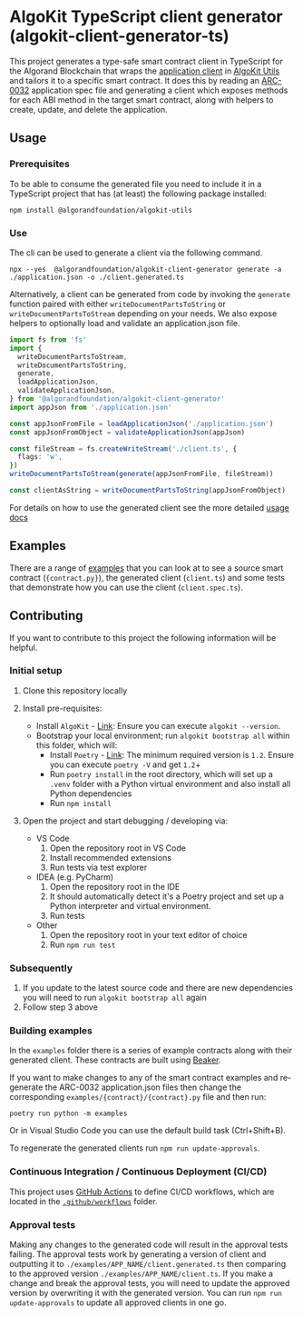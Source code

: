 # AlgoKit TypeScript client generator (algokit-client-generator-ts)

This project generates a type-safe smart contract client in TypeScript for the Algorand Blockchain that wraps the [application client](https://github.com/algorandfoundation/algokit-utils-ts/blob/main/docs/capabilities/app-client.md) in [AlgoKit Utils](https://github.com/algorandfoundation/algokit-utils-ts) and tailors it to a specific smart contract. It does this by reading an [ARC-0032](https://github.com/algorandfoundation/ARCs/blob/main/ARCs/arc-0032.md) application spec file and generating a client which exposes methods for each ABI method in the target smart contract, along with helpers to create, update, and delete the application.

## Usage

### Prerequisites

To be able to consume the generated file you need to include it in a TypeScript project that has (at least) the following package installed:

```
npm install @algorandfoundation/algokit-utils
```

### Use

The cli can be used to generate a client via the following command.

```
npx --yes  @algorandfoundation/algokit-client-generator generate -a ./application.json -o ./client.generated.ts
```

Alternatively, a client can be generated from code by invoking the `generate` function paired with either `writeDocumentPartsToString` or `writeDocumentPartsToStream` depending on your needs. We also expose helpers to optionally load and validate an application.json file.

```ts
import fs from 'fs'
import {
  writeDocumentPartsToStream,
  writeDocumentPartsToString,
  generate,
  loadApplicationJson,
  validateApplicationJson,
} from '@algorandfoundation/algokit-client-generator'
import appJson from './application.json'

const appJsonFromFile = loadApplicationJson('./application.json')
const appJsonFromObject = validateApplicationJson(appJson)

const fileStream = fs.createWriteStream('./client.ts', {
  flags: 'w',
})
writeDocumentPartsToStream(generate(appJsonFromFile, fileStream))

const clientAsString = writeDocumentPartsToString(appJsonFromObject)
```

For details on how to use the generated client see the more detailed [usage docs](./docs/usage.md)

## Examples

There are a range of [examples](./examples) that you can look at to see a source smart contract (`{contract.py}`), the generated client (`client.ts`) and some tests that demonstrate how you can use the client (`client.spec.ts`).

## Contributing

If you want to contribute to this project the following information will be helpful.

### Initial setup

1. Clone this repository locally
2. Install pre-requisites:

   - Install `AlgoKit` - [Link](https://github.com/algorandfoundation/algokit-cli#install): Ensure you can execute `algokit --version`.
   - Bootstrap your local environment; run `algokit bootstrap all` within this folder, which will:
     - Install `Poetry` - [Link](https://python-poetry.org/docs/#installation): The minimum required version is `1.2`. Ensure you can execute `poetry -V` and get `1.2`+
     - Run `poetry install` in the root directory, which will set up a `.venv` folder with a Python virtual environment and also install all Python dependencies
     - Run `npm install`

3. Open the project and start debugging / developing via:
   - VS Code
     1. Open the repository root in VS Code
     2. Install recommended extensions
     3. Run tests via test explorer
   - IDEA (e.g. PyCharm)
     1. Open the repository root in the IDE
     2. It should automatically detect it's a Poetry project and set up a Python interpreter and virtual environment.
     3. Run tests
   - Other
     1. Open the repository root in your text editor of choice
     2. Run `npm run test`

### Subsequently

1. If you update to the latest source code and there are new dependencies you will need to run `algokit bootstrap all` again
2. Follow step 3 above

### Building examples

In the `examples` folder there is a series of example contracts along with their generated client. These contracts are built using [Beaker](https://beaker.algo.xyz/).

If you want to make changes to any of the smart contract examples and re-generate the ARC-0032 application.json files then change the corresponding `examples/{contract}/{contract}.py` file and then run:

```
poetry run python -m examples
```

Or in Visual Studio Code you can use the default build task (Ctrl+Shift+B).

To regenerate the generated clients run `npm run update-approvals`.

### Continuous Integration / Continuous Deployment (CI/CD)

This project uses [GitHub Actions](https://docs.github.com/en/actions/learn-github-actions/understanding-github-actions) to define CI/CD workflows, which are located in the [`.github/workflows`](./.github/workflows) folder.

### Approval tests

Making any changes to the generated code will result in the approval tests failing. The approval tests work by generating a version of client
and outputting it to `./examples/APP_NAME/client.generated.ts` then comparing to the approved version `./examples/APP_NAME/client.ts`. If you
make a change and break the approval tests, you will need to update the approved version by overwriting it with the generated version.
You can run `npm run update-approvals` to update all approved clients in one go.

